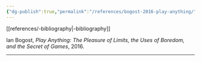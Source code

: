 ```yaml
---
{"dg-publish":true,"permalink":"/references/bogost-2016-play-anything/"}
---
```


[[references/-bibliography\|-bibliography]]

Ian Bogost, _Play Anything: The Pleasure of Limits, the Uses of Boredom, and the Secret of Games_, 2016.

---
